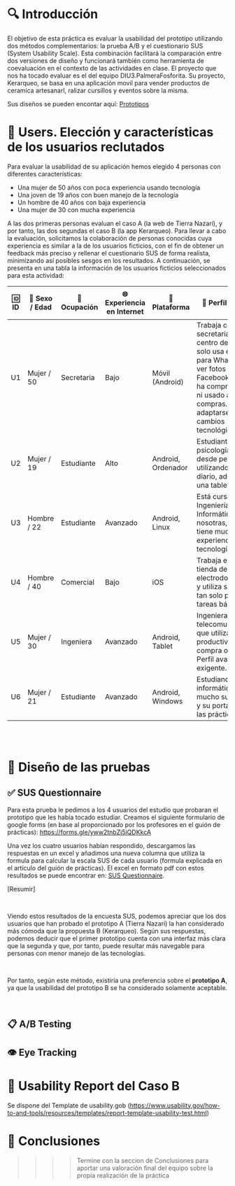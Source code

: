# 🔍 Introducción
El objetivo de esta práctica es evaluar la usabilidad del prototipo utilizando dos métodos complementarios: la prueba A/B y el cuestionario SUS (System Usability Scale). Esta combinación facilitará la comparación entre dos versiones de diseño y funcionará también como herramienta de coevaluación en el contexto de las actividades en clase.
El proyecto que nos ha tocado evaluar es el del equipo DIU3.PalmeraFosforita. Su proyecto, Kerarqueo, se basa en una aplicación movil para vender productos de ceramica artesanarl, ralizar cursillos y eventos sobre la misma. 

Sus diseños se pueden encontar aquí: [Prototipos](https://www.figma.com/proto/RmxUR8LE3bxbivaD4IAYlw/layout_hi-fi?node-id=2-359&t=LVN78XnzukW0aWbK-1&scaling=scale-down&content-scaling=fixed&page-id=0%3A1)

# 👥 Users. Elección y características de los usuarios reclutados
Para evaluar la usabilidad de su aplicación hemos elegido 4 personas con diferentes características:
- Una mujer de 50 años con poca experiencia usando tecnología
- Una joven de 19 años con buen manejo de la tecnología
- Un hombre de 40 años con baja experiencia
- Una mujer de 30 con mucha experiencia

A las dos primeras personas evaluan el caso A (la web de Tierra Nazarí), y por tanto, las dos segundas el caso B (la app Kerarqueo). Para llevar a cabo la evaluación, solicitamos la colaboración de personas conocidas cuya experiencia es similar a la de los usuarios ficticios, con el fin de obtener un feedback más preciso y rellenar el cuestionario SUS de forma realista, minimizando así posibles sesgos en los resultados. A continuación, se presenta en una tabla la información de los usuarios ficticios seleccionados para esta actividad:

| 🆔 ID | 👤 Sexo / Edad | 💼 Ocupación | 🌐 Experiencia en Internet | 📱 Plataforma | 🧩 Perfil cubierto | 🧪 Test | 📊 SUS Score |
|------|----------------|--------------|----------------------------|----------------|--------------------|---------|---------------|
| U1   | Mujer / 50     | Secretaria   | Bajo                       | Móvil (Android) | Trabaja como secretaria en un centro de salud y solo usa el móvil para WhatsApp y ver fotos en Facebook. Nunca ha comprado online ni usado apps de compras. Le cuesta adaptarse a cambios tecnológicos. | A       | 68            |
| U2   | Mujer / 19    | Estudiante   | Alto                       | Android, Ordenador | Estudiante de psicología. Lleva desde pequeña utilizando el movil a diario, además de una tablet y un PC. | A       | 80            |
| U3   | Hombre / 22     | Estudiante    | Avanzado                   | Android, Linux  | Está cursando Ingeniería Informática con nosotras, por lo que tiene mucha experiencia con las tecnologías. | A       | -            |
| U4   | Hombre / 40    | Comercial    | Bajo                       | iOS              | Trabaja en una tienda de electrodomésticos y utiliza su iPhone tan solo para las tareas básicas. | B       | 63            |
| U5   | Mujer / 30     | Ingeniera    | Avanzado                   | Android, Tablet  | Ingeniera de telecomunicaciones que utiliza apps de productividad y compra online. Perfil avanzado y exigente. | B       | 53            |
| U6   | Mujer / 21     | Estudiante    | Avanzado                   | Android, Windows  | Estudiando informática, utiliza mucho su teléfono y su portatil para las prácticas. | B       | -            |

<br>
<br>


# 🧪 Diseño de las pruebas

## ✅ SUS Questionnaire
Para esta prueba le pedimos a los 4 usuarios del estudio que probaran el prototipo que les había tocado estudiar. Creamos el siguiente formulario de google forms (en base al proporcionado por los profesores en el guión de prácticas): https://forms.gle/yww2tnbZj5iQDKkcA

Una vez los cuatro usuarios habían respondido, descargamos las respuestas en un excel y añadimos una nueva columna que utiliza la formula para calcular la escala SUS de cada usuario (formula explicada en el artículo del guión de prácticas). El excel en formato pdf con estos resultados se puede encontrar en: [SUS Questionnaire](./sus_results.pdf).

[Resumir]

<br>

Viendo estos resultados de la encuesta SUS, podemos apreciar que los dos usuarios que han probado el prototipo A (Tierra Nazarí) la han considerado más cómoda que la propuesta B (Kerarqueo). Según sus respuestas, podemos deducir que el primer prototipo cuenta con una interfaz más clara que la segunda y que, por tanto, puede resultar más navegable para personas con menor manejo de las tecnologías.

<br>


Por tanto, según este método, existiría una preferencia sobre el **prototipo A**, ya que la usabilidad del prototipo B se ha considerado solamente aceptable.

<br>


## 📋 A/B Testing

## 👁️ Eye Tracking

# 🧾 Usability Report del Caso B

Se dispone del Template de usability.gob (https://www.usability.gov/how-to-and-tools/resources/templates/report-template-usability-test.html) 

# 🧠 Conclusiones

>>>> Termine con la seccion de Conclusiones para aportar una valoración final del equipo sobre la propia realización de la práctica
